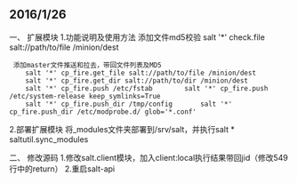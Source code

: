 
## 2016/1/26 ##
一、 扩展模块
   1.功能说明及使用方法
     添加文件md5校验
        salt '*' check.file salt://path/to/file /minion/dest

     添加master文件推送和拉去，带回文件列表及MD5
        salt '*' cp_fire.get_file salt://path/to/file /minion/dest
        salt '*' cp_fire.get_dir salt://path/to/dir /minion/dest
        salt '*' cp_fire.push /etc/fstab		salt '*' cp_fire.push /etc/system-release keep_symlinks=True
        salt '*' cp_fire.push_dir /tmp/config		salt '*' cp_fire.push_dir /etc/modprobe.d/ glob='*.conf'

   2.部署扩展模块
     将_modules文件夹部署到/srv/salt，并执行salt \* saltutil.sync_modules

二、 修改源码
   1.修改salt.client模块，加入client:local执行结果带回jid（修改549行中的return）
   2.重启salt-api
